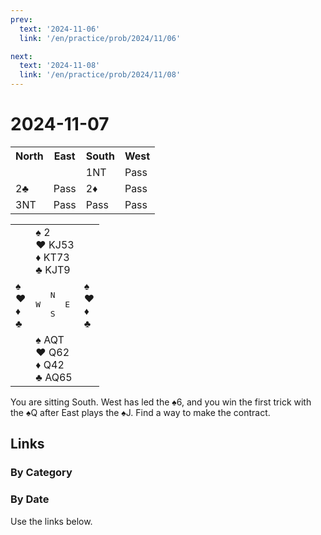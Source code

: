 ```yaml
---
prev:
  text: '2024-11-06'
  link: '/en/practice/prob/2024/11/06'

next:
  text: '2024-11-08'
  link: '/en/practice/prob/2024/11/08'
---
```


# 2024-11-07

<table class="auction">
	<tr>
		<th>North</th>
		<th>East</th>
		<th>South</th>
		<th>West</th>
	</tr>
	<tr>
		<td></td>
		<td></td>
		<td>1NT</td>
		<td>Pass</td>
	</tr>
	<tr>
		<td>2♣</td>
		<td>Pass</td>
		<td>2♦</td>
		<td>Pass</td>
	</tr>
	<tr>
		<td>3NT</td>
		<td>Pass</td>
		<td>Pass</td>
		<td>Pass</td>
	</tr>
</table>

<table class="deal">
	<tr>
		<td></td>
		<td>♠ 2<br>♥ KJ53<br>♦ KT73<br>♣ KJT9</td>
		<td></td>
	</tr>
	<tr>
		<td>♠ <br>♥ <br>♦ <br>♣ </td>
		<td><pre>   N<br>W     E<br>   S</pre></td>
		<td>♠ <br>♥ <br>♦ <br>♣ </td>
	</tr>
	<tr>
		<td></td>
		<td>♠ AQT<br>♥ Q62<br>♦ Q42<br>♣ AQ65</td>
		<td></td>
	</tr>
</table>

You are sitting South. West has led the ♠6, and you win the first trick with the ♠Q after East plays the ♠J. Find a way to make the contract.

## Links

[<Badge type="tip" text="Check Solution"/>](/en/learning/prob/2024/11/07)

### By Category

[<Badge type="tip" text="<--"/>](/en/practice/prob/2024/11/04)
[<Badge type="tip" text="Calendar"/>](/en/practice/calendar/2024/11)
[<Badge type="tip" text="-->"/>](/en/practice/prob/2024/11/08)

### By Date

Use the links below.